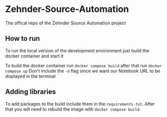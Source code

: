 # Zehnder-Source-Automation
The offical repo of the Zehnder Source Automation project

## How to run
To run the local version of the development environment just build the docker container and start it

To build the docker container run ``docker compose build`` after that run ``docker compose up`` Don't include the ``-d`` flag since we want our Notebook URL to be displayed in the terminal

## Adding libraries
To add packages to the build include them in the ``requirements.txt``. After that you will need to rebuild the image with ``docker compose build``.
